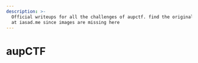 ```yaml
---
description: >-
  Official writeups for all the challenges of aupctf. find the original writeups
  at iasad.me since images are missing here
---
```


# aupCTF

